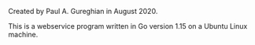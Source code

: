 Created by Paul A. Gureghian in August 2020.

This is a webservice program written in Go version 1.15 on a Ubuntu Linux machine.
